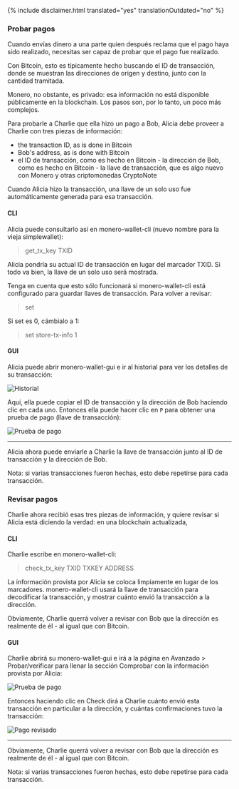 {% include disclaimer.html translated="yes" translationOutdated="no" %}

### Probar pagos

Cuando envías dinero a una parte quien después reclama que el pago haya sido
realizado, necesitas ser capaz de probar que el pago fue realizado.

Con Bitcoin, esto es típicamente hecho buscando el ID de transacción, donde
se muestran las direcciones de origen y destino, junto con la cantidad
tramitada.

Monero, no obstante, es privado: esa información no está disponible
públicamente en la blockchain. Los pasos son, por lo tanto, un poco más
complejos.

Para probarle a Charlie que ella hizo un pago a Bob, Alicia debe proveer a
Charlie con tres piezas de información:

- the transaction ID, as is done in Bitcoin
- Bob's address, as is done with Bitcoin
- el ID de transacción, como es hecho en Bitcoin - la dirección de Bob, como
  es hecho en Bitcoin - la llave de transacción, que es algo nuevo con
  Monero y otras criptomonedas CryptoNote

Cuando Alicia hizo la transacción, una llave de un solo uso fue
automáticamente generada para esa transacción.

#### CLI

Alicia puede consultarlo así en monero-wallet-cli (nuevo nombre para la
vieja simplewallet):

> get_tx_key TXID

Alicia pondría su actual ID de transacción en lugar del marcador TXID. Si
todo va bien, la llave de un solo uso será mostrada.

Tenga en cuenta que esto sólo funcionará si monero-wallet-cli está
configurado para guardar llaves de transacción. Para volver a revisar:

> set

Si set es 0, cámbialo a 1:

> set store-tx-info 1

#### GUI

Alicia puede abrir monero-wallet-gui e ir al historial para ver los detalles
de su transacción:

![Historial](/img/resources/user-guides/en/prove-payment/history.png)

Aquí, ella puede copiar el ID de transacción y la dirección de Bob haciendo
clic en cada uno.  Entonces ella puede hacer clic en `P` para obtener una
prueba de pago (llave de transacción):

![Prueba de
pago](/img/resources/user-guides/en/prove-payment/payment-proof.png)


---

Alicia ahora puede enviarle a Charlie la llave de transacción junto al ID de
transacción y la dirección de Bob.

Nota: si varias transacciones fueron hechas, esto debe repetirse para cada
transacción.

### Revisar pagos

Charlie ahora recibió esas tres piezas de información, y quiere revisar si
Alicia está diciendo la verdad: en una blockchain actualizada,

#### CLI

Charlie escribe en monero-wallet-cli:

> check_tx_key TXID TXKEY ADDRESS

La información provista por Alicia se coloca limpiamente en lugar de los
marcadores. monero-wallet-cli usará la llave de transacción para decodificar
la transacción, y mostrar cuánto envió la transacción a la dirección.

Obviamente, Charlie querrá volver a revisar con Bob que la dirección es
realmente de él - al igual que con Bitcoin.

#### GUI

Charlie abrirá su monero-wallet-gui e irá a la página en Avanzado > Probar/verificar para llenar la sección Comprobar con la información provista por Alicia:

![Prueba de
pago](/img/resources/user-guides/en/prove-payment/check-payment.png)

Entonces haciendo clic en Check dirá a Charlie cuánto envió esta transacción
en particular a la dirección, y cuántas confirmaciones tuvo la transacción:

![Pago
revisado](/img/resources/user-guides/en/prove-payment/payment-checked.png)


---

Obviamente, Charlie querrá volver a revisar con Bob que la dirección es
realmente de él - al igual que con Bitcoin.

Nota: si varias transacciones fueron hechas, esto debe repetirse para cada
transacción.
